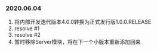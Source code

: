 ### 2020.06.04

1. 将内部开发迭代版本4.0.0转换为正式发行版1.0.0.RELEASE
2. resolve #1
3. resolve #2
4. 暂时移除Server模块，将在下一个小版本重新添加回来